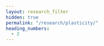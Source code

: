 ```yaml
---
layout: research_filter
hidden: true
permalink: "/research/plasticity/"
heading_numbers:
  - 2
---
```


